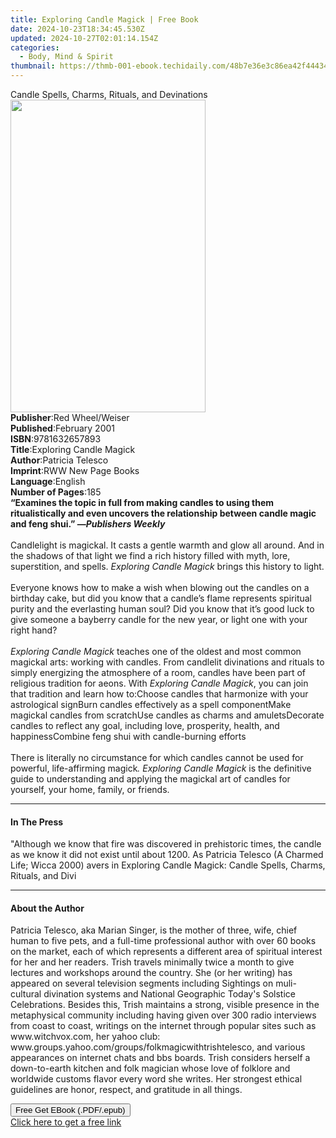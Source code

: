```yaml
---
title: Exploring Candle Magick | Free Book
date: 2024-10-23T18:34:45.530Z
updated: 2024-10-27T02:01:14.154Z
categories:
  - Body, Mind & Spirit
thumbnail: https://thmb-001-ebook.techidaily.com/48b7e36e3c86ea42f4443488e44f66511168294dcc38093d4400b86fb6489116.jpg
---
```

<main id="book-container">
  <div class="flex flex-col">
    <div class="book-brief flex-1 py-6 px-4 sm:p-6 md:py-10 md:px-8">
      <!-- brief-->
      <div class="book-brief-main">
        Candle Spells, Charms, Rituals, and Devinations
      </div>
    </div>
    <div
      class="book-meta-info flex-1 grid gap-4 col-start-1 col-end-3 row-start-1 sm:mb-6 sm:grid-cols-4 lg:gap-6 lg:col-start-2 lg:row-end-6 lg:row-span-6 lg:mb-0"
    >
      <div
        class="book-meta-info-left place-content-center mt-4 p-4 text-sm leading-6 col-start-2 col-span-2 dark:text-slate-400"
      >
        <img
          class="w-full h-500 object-cover rounded-lg sm:h-255 sm:col-span-2 lg:col-span-full"
          src="https://img-001-ebook.techidaily.com/21509a727570bccd56b897fd5a0ad29ab85b14825b7638186dcfd387af715736.jpg"
          alt=""
          width="312"
          height="500"
        />
      </div>
      <div
        class="book-meta-info-right mt-2 col-start-1 row-start-2 col-span-3 self-center"
      >
        <!-- meta data  -->
        <div class="flex flex-col px-4 md:px-8">
          <div class="flex-1">
            <strong>Publisher</strong>:<span class="px-2"
              >Red Wheel/Weiser</span
            >
          </div>
          <div class="flex-1">
            <strong>Published</strong>:<span class="px-2">February 2001</span>
          </div>
          <div class="flex-1">
            <strong>ISBN</strong>:<span class="px-2">9781632657893</span>
          </div>
          <div class="flex-1">
            <strong>Title</strong>:<span class="px-2"
              >Exploring Candle Magick</span
            >
          </div>
          <div class="flex-1">
            <strong>Author</strong>:<span class="px-2">Patricia Telesco</span>
          </div>
          <div class="flex-1">
            <strong>Imprint</strong>:<span class="px-2"
              >RWW New Page Books</span
            >
          </div>
          <div class="flex-1">
            <strong>Language</strong>:<span class="px-2">English</span>
          </div>
          <div class="flex-1">
            <strong>Number of Pages</strong>:<span class="px-2">185</span>
          </div>
        </div>
      </div>
    </div>
    <div class="book-description flex-1 py-6 px-4 sm:p-6 md:py-10 md:px-8">
      <div class="book-description-main">
        <div accordion-content="" id="description">
          <b
            >“Examines the topic in full from making candles to using them
            ritualistically and even uncovers the relationship between candle
            magic and feng shui.” —<i>Publishers Weekly</i></b
          ><br /><br />Candlelight is magickal. It casts a gentle warmth and
          glow all around. And in the shadows of that light we find a rich
          history filled with myth, lore, superstition, and spells.
          <i>Exploring Candle Magick </i>brings this history to light.<br /><br />Everyone
          knows how to make a wish when blowing out the candles on a birthday
          cake, but did you know that a candle’s flame represents spiritual
          purity and the everlasting human soul? Did you know that it’s good
          luck to give someone a bayberry candle for the new year, or light one
          with your right hand?<br /><br /><i>Exploring Candle Magick</i>
          teaches one of the oldest and most common magickal arts: working with
          candles. From candlelit divinations and rituals to simply energizing
          the atmosphere of a room, candles have been part of religious
          tradition for aeons. With <i>Exploring Candle Magick</i>, you can join
          that tradition and learn how to:Choose candles that harmonize with
          your astrological signBurn candles effectively as a spell
          componentMake magickal candles from scratchUse candles as charms and
          amuletsDecorate candles to reflect any goal, including love,
          prosperity, health, and happinessCombine feng shui with candle-burning
          efforts<br /><br />There is literally no circumstance for which
          candles cannot be used for powerful, life-affirming magick<i
            >. Exploring Candle Magick</i
          >
          is the definitive guide to understanding and applying the magickal art
          of candles for yourself, your home, family, or friends.
        </div>
        <div class="accordion-fader"></div>
      </div>
    </div>
    <div class="book-excerpts flex-1 py-6 px-4 sm:p-6 md:py-10 md:px-8">
      <!-- excerpts-->
      <div class="book-excerpts-main">
        <hr />
        <h4 class="placeholder placeholder-heading">
          <span>In The Press</span>
        </h4>
        <p>
          "Although we know that fire was discovered in prehistoric times, the
          candle as we know it did not exist until about 1200. As Patricia
          Telesco (A Charmed Life; Wicca 2000) avers in Exploring Candle Magick:
          Candle Spells, Charms, Rituals, and Divi
        </p>
      </div>
    </div>
    <div class="book-about-author flex-1 py-6 px-4 sm:p-6 md:py-10 md:px-8">
      <!-- about author-->
      <div class="book-main-author-main">
        <hr />
        <h4 class="placeholder placeholder-heading">
          <span>About the Author</span>
        </h4>
        <p>
          Patricia Telesco, aka Marian Singer, is the mother of three, wife,
          chief human to five pets, and a full-time professional author with
          over 60 books on the market, each of which represents a different area
          of spiritual interest for her and her readers. Trish travels minimally
          twice a month to give lectures and workshops around the country. She
          (or her writing) has appeared on several television segments including
          Sightings on muli-cultural divination systems and National Geographic
          Today's Solstice Celebrations. Besides this, Trish maintains a strong,
          visible presence in the metaphysical community including having given
          over 300 radio interviews from coast to coast, writings on the
          internet through popular sites such as www.witchvox.com, her yahoo
          club: www.groups.yahoo.com/groups/folkmagicwithtrishtelesco, and
          various appearances on internet chats and bbs boards. Trish considers
          herself a down-to-earth kitchen and folk magician whose love of
          folklore and worldwide customs flavor every word she writes. Her
          strongest ethical guidelines are honor, respect, and gratitude in all
          things.
        </p>
      </div>
    </div>
    <div class="book-free-get flex-1 py-6 px-4 sm:p-6 md:py-10 md:px-8">
      <button
        id="btn-free-get"
        class="bg-blue-500 hover:bg-blue-700 text-white font-bold py-2 px-4 rounded"
      >
        Free Get EBook (.PDF/.epub)
      </button>
      <div id="countdown-display" class="px-2 text-lg mt-2"></div>
      <a
        id="free-link"
        class="hidden bg-blue-500 hover:bg-blue-700 text-white font-bold py-2 px-4 rounded"
        href="https://www.ebooks.com/en-us/book/210877314/exploring-candle-magick/patricia-telesco/"
        target="_blank"
        >Click here to get a free link</a
      >
    </div>
    <script>
      let countdownTime = 0;
      let countdownInterval = null;
      document
        .getElementById('btn-free-get')
        .addEventListener('click', startCountdown);
      function startCountdown() {
        countdownTime = new Date().getTime() + 60000 * 3;
        countdownInterval = setInterval(updateCountdown, 1000);
        document.getElementById('btn-free-get').disabled = true;
        document
          .getElementById('btn-free-get')
          .classList.add('bg-gray-500', 'cursor-not-allowed');
      }
      function updateCountdown() {
        let currentTime = new Date().getTime();
        let timeLeft = countdownTime - currentTime;
        let secondsLeft = Math.floor(timeLeft / 1000);
        document.getElementById('countdown-display').innerHTML =
          `Remaining time: ${secondsLeft} seconds.`;
        if (secondsLeft <= 0) {
          clearInterval(countdownInterval);
          document.getElementById('btn-free-get').classList.add('hidden');
          document.getElementById('free-link').classList.remove('hidden');
          document.getElementById('countdown-display').innerHTML = '';
        }
      }
    </script>
  </div>
</main>

<ins class="adsbygoogle"
      style="display:block"
      data-ad-client="ca-pub-7571918770474297"
      data-ad-slot="8358498916"
      data-ad-format="auto"
      data-full-width-responsive="true"></ins>
    
